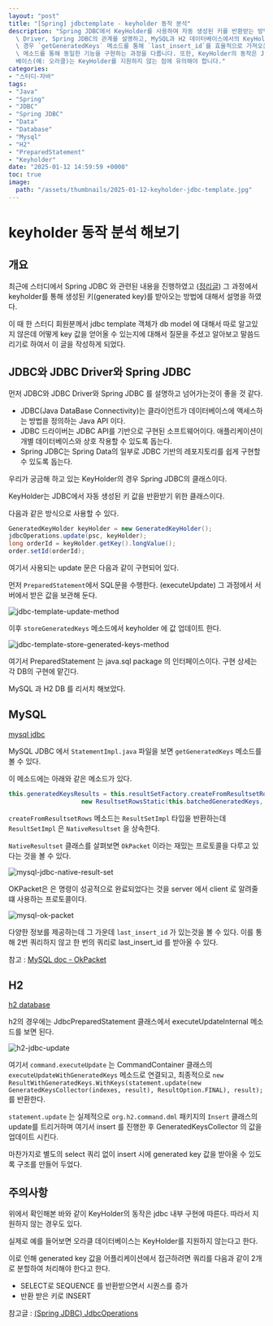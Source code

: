 ```yaml
---
layout: "post"
title: "[Spring] jdbctemplate - keyholder 동작 분석"
description: "Spring JDBC에서 KeyHolder를 사용하여 자동 생성된 키를 반환받는 방법을 분석한 글로, JDBC와 JDBC\
  \ Driver, Spring JDBC의 관계를 설명하고, MySQL과 H2 데이터베이스에서의 KeyHolder 동작 방식을 살펴봅니다. MySQL의\
  \ 경우 `getGeneratedKeys` 메소드를 통해 `last_insert_id`를 효율적으로 가져오는 방법을 설명하며, H2에서는 `executeUpdateInternal`\
  \ 메소드를 통해 동일한 기능을 구현하는 과정을 다룹니다. 또한, KeyHolder의 동작은 JDBC 구현에 따라 다를 수 있으며, 일부 데이터\
  베이스(예: 오라클)는 KeyHolder를 지원하지 않는 점에 유의해야 합니다."
categories:
- "스터디-자바"
tags:
- "Java"
- "Spring"
- "JDBC"
- "Spring JDBC"
- "Data"
- "Database"
- "Mysql"
- "H2"
- "PreparedStatement"
- "Keyholder"
date: "2025-01-12 14:59:59 +0000"
toc: true
image:
  path: "/assets/thumbnails/2025-01-12-keyholder-jdbc-template.jpg"
---
```


# keyholder 동작 분석 해보기

## 개요

최근에 스터디에서 Spring JDBC 와 관련된 내용을 진행하였고 ([정리글](/2025/01/11/spring-in-action-working-with-data))
그 과정에서 keyholder를 통해 생성된 키(generated key)를 받아오는 방법에 대해서 설명을 하였다.

이 때 한 스터디 회원분께서 jdbc template 객체가 db model 에 대해서 따로 알고있지 않은데 어떻게 key 값을 얻어올 수 있는지에 대해서 질문을 주셨고
알아보고 말씀드리기로 하여서 이 글을 작성하게 되었다.

## JDBC와 JDBC Driver와 Spring JDBC

먼저 JDBC와 JDBC Driver와 Spring JDBC 를 설명하고 넘어가는것이 좋을 것 같다.

- JDBC(Java DataBase Connectivity)는 클라이언트가 데이터베이스에 액세스하는 방법을 정의하는 Java API 이다.
- JDBC 드라이버는 JDBC API를 기반으로 구현된 소프트웨어이다. 애플리케이션이 개별 데이터베이스와 상호 작용할 수 있도록 돕는다.
- Spring JDBC는 Spring Data의 일부로 JDBC 기반의 레포지토리를 쉽게 구현할 수 있도록 돕는다.

우리가 궁금해 하고 있는 KeyHolder의 경우 Spring JDBC의 클래스이다.

KeyHolder는 JDBC에서 자동 생성된 키 값을 반환받기 위한 클래스이다.

다음과 같은 방식으로 사용할 수 있다.

```java
GeneratedKeyHolder keyHolder = new GeneratedKeyHolder();
jdbcOperations.update(psc, keyHolder);
long orderId = keyHolder.getKey().longValue();
order.setId(orderId);
```

여기서 사용되는 update 문은 다음과 같이 구현되어 있다.

먼저 `PreparedStatement`에서 SQL문을 수행한다. (executeUpdate) 그 과정에서 서버에서 받은 값을 보관해 둔다.

![jdbc-template-update-method](/assets/images/2025-01-12-keyholder-jdbc-template/jdbc-template-update-method.png)

이후 `storeGeneratedKeys` 메소드에서 keyholder 에 값 업데이트 한다.

![jdbc-template-store-generated-keys-method](/assets/images/2025-01-12-keyholder-jdbc-template/jdbc-template-store-generated-keys-method.png)

여기서 PreparedStatement 는 java.sql package 의 인터페이스이다. 구현 상세는 각 DB의 구현에 맡긴다.

MySQL 과 H2 DB 를 리서치 해보았다.

## MySQL

[mysql jdbc](https://github.com/mysql/mysql-connector-j)

MySQL JDBC 에서 `StatementImpl.java` 파일을 보면 `getGeneratedKeys` 메소드를 볼 수 있다.

이 메소드에는 아래와 같은 메소드가 있다.

```java
this.generatedKeysResults = this.resultSetFactory.createFromResultsetRows(ResultSet.CONCUR_READ_ONLY, ResultSet.TYPE_SCROLL_INSENSITIVE,
                    new ResultsetRowsStatic(this.batchedGeneratedKeys, new DefaultColumnDefinition(fields)));
```

`createFromResultsetRows` 메소드는 `ResultSetImpl` 타입을 반환하는데 `ResultSetImpl` 은 `NativeResultset` 을 상속한다.

`NativeResultset` 클래스를 살펴보면 `OkPacket` 이라는 재밌는 프로토콜을 다루고 있다는 것을 볼 수 있다.

![mysql-jdbc-native-result-set](/assets/images/2025-01-12-keyholder-jdbc-template/mysql-jdbc-native-result-set.png)

OKPacket은 은 명령이 성공적으로 완료되었다는 것을 server 에서 client 로 알려줄 떄 사용하는 프로토콜이다.

![mysql-ok-packet](/assets/images/2025-01-12-keyholder-jdbc-template/mysql-ok-packet.png)

다양한 정보를 제공하는데 그 가운데 `last_insert_id` 가 있는것을 볼 수 있다. 이를 통해 2번 쿼리하지 않고 한 번의 쿼리로 last_insert_id 를 받아올 수 있다.

참고 : [MySQL doc - OkPacket](https://dev.mysql.com/doc/dev/mysql-server/9.0.1/page_protocol_basic_ok_packet.html)

## H2

[h2 database](https://github.com/h2database/h2database)

h2의 경우에는 JdbcPreparedStatement 클래스에서 executeUpdateInternal 메소드를 보면 된다.

![h2-jdbc-update](/assets/images/2025-01-12-keyholder-jdbc-template/h2-jdbc-update.png)

여기서 `command.executeUpdate` 는 CommandContainer 클래스의 `executeUpdateWithGeneratedKeys` 메소드로 연결되고, 최종적으로 `new ResultWithGeneratedKeys.WithKeys(statement.update(new GeneratedKeysCollector(indexes, result), ResultOption.FINAL), result);` 를 반환한다.

`statement.update` 는 실제적으로 `org.h2.command.dml` 패키지의 `Insert` 클래스의 update를 트리거하며 여기서 insert 를 진행한 후 GeneratedKeysCollector 의 값을 업데이트 시킨다.

마찬가지로 별도의 select 쿼리 없이 insert 시에 generated key 값을 받아올 수 있도록 구조를 만들어 두었다.

## 주의사항

위에서 확인해본 바와 같이 KeyHolder의 동작은 jdbc 내부 구현에 따른다. 따라서 지원하지 않는 경우도 있다.

실제로 예를 들어보면 오라클 데이터베이스는 KeyHolder를 지원하지 않는다고 한다.

이로 인해 generated key 값을 어플리케이션에서 접근하려면 쿼리를 다음과 같이 2개로 분할하여 처리해야 한다고 한다.

- SELECT로 SEQUENCE 를 반환받으면서 시퀀스를 증가
- 반환 받은 키로 INSERT

참고글 : [(Spring JDBC) JdbcOperations](https://umbum.dev/894/)
